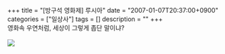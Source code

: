 +++
title = "[방구석 영화제] 루시아"
date = "2007-01-07T20:37:00+0900"
categories = ["일상사"]
tags = []
description = ""
+++
<span class="copyright_entry" style="display:block;" title="[방구석 영화제] 루시아@@**@@http://shed.egloos.com/1485963"></span>영화속 우연처럼, 세상이 그렇게 좁단 말이냐?
<br>
<br>
<img src="http://imgmovie.naver.com/mdi/mi/0338/C3821-01.jpg"> 
<!--
       <rdf:RDF xmlns:rdf="http://www.w3.org/1999/02/22-rdf-syntax-ns#"
		    xmlns:dc="http://purl.org/dc/elements/1.1/"
		    xmlns:trackback="http://madskills.com/public/xml/rss/module/trackback/">
       <rdf:Description
	        rdf:about="http://shed.egloos.com/1485963"
	        dc:identifier="http://shed.egloos.com/1485963"
	        dc:title="[방구석 영화제] 루시아"
	        trackback:ping="http://shed.egloos.com/tb/1485963"/>
       </rdf:RDF>
       -->

<ul></ul>